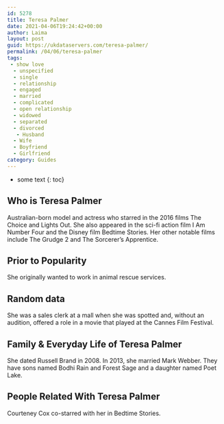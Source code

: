 ```yaml
---
id: 5278
title: Teresa Palmer
date: 2021-04-06T19:24:42+00:00
author: Laima
layout: post
guid: https://ukdataservers.com/teresa-palmer/
permalink: /04/06/teresa-palmer
tags:
 - show love
  - unspecified
  - single
  - relationship
  - engaged
  - married
  - complicated
  - open relationship
  - widowed
  - separated
  - divorced
   - Husband
  - Wife
  - Boyfriend
  - Girlfriend
category: Guides
---
```


* some text
{: toc}


## Who is Teresa Palmer
                  
                  
                  
Australian-born model and actress who starred in the 2016 films The Choice and Lights Out. She also appeared in the sci-fi action film I Am Number Four and the Disney film Bedtime Stories. Her other notable films include The Grudge 2 and The Sorcerer&#8217;s Apprentice.
                  
              
            
              
            
                
                
                
## Prior to Popularity
                  
                  
                  
She originally wanted to work in animal rescue services.
                  
              
            
              
            
                
                
                
## Random data
                  
                  
                  
She was a sales clerk at a mall when she was spotted and, without an audition, offered a role in a movie that played at the Cannes Film Festival.
                  
              
            
              
            
                
                
                
## Family & Everyday Life of Teresa Palmer
                  
                  
                  
She dated Russell Brand in 2008. In 2013, she married Mark Webber. They have sons named Bodhi Rain and Forest Sage and a daughter named Poet Lake.
                  
              
            
              
            
                
                
                
## People Related With Teresa Palmer
                  
                  
                  
Courteney Cox co-starred with her in Bedtime Stories.
                  
              
            
              
            
                
              
            
              
              
            
            
              
            
          
          
          